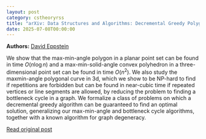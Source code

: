 ```yaml
---
layout: post
category: cstheoryrss
title: "arXiv: Data Structures and Algorithms: Decremental Greedy Polygons and Polyhedra Without Sharp Angles"
date: 2025-07-08T00:00:00
---
```


**Authors:** [David Eppstein](https://dblp.uni-trier.de/search?q=David+Eppstein)

We show that the max-min-angle polygon in a planar point set can be found in
time $O(n\log n)$ and a max-min-solid-angle convex polyhedron in a
three-dimensional point set can be found in time $O(n^2)$. We also study the
maxmin-angle polygonal curve in 3d, which we show to be $\mathsf{NP}$-hard to
find if repetitions are forbidden but can be found in near-cubic time if
repeated vertices or line segments are allowed, by reducing the problem to
finding a bottleneck cycle in a graph. We formalize a class of problems on
which a decremental greedy algorithm can be guaranteed to find an optimal
solution, generalizing our max-min-angle and bottleneck cycle algorithms,
together with a known algorithm for graph degeneracy.

[Read original post](http://arxiv.org/abs/2507.04538v1)
